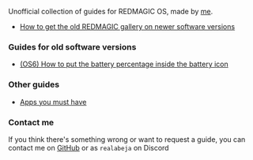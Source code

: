Unofficial collection of guides for REDMAGIC OS, made by [me](https://github.com/TheRealCrazyfuy).

- [How to get the old REDMAGIC gallery on newer software versions](GetOldGallery.md)

### Guides for old software versions
- [(OS6) How to put the battery percentage inside the battery icon](PercentageInsideBatteryIcon.md)

### Other guides
- [Apps you must have](RecommendedApps.md)

### Contact me
If you think there's something wrong or want to request a guide, you can contact me on [GitHub](https://github.com/TheRealCrazyfuy) or as `realabeja` on Discord
